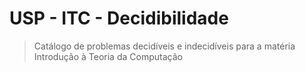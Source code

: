 # USP - ITC - Decidibilidade

> Catálogo de problemas decidíveis e indecidíveis para a matéria Introdução à Teoria da Computação
